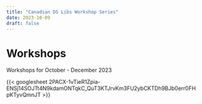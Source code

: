 ```yaml
---
title: "Canadian DS Libs Workshop Series"
date: 2023-10-09
draft: false
---
```


# Workshops

Workshops for October - December 2023

{{< googlesheet 2PACX-1vTieR1Zpia-ENSj14SOJTt4N9kdamONTqkC_QuT3KTJrvKm3FU2ybCKTDh9BJb0err0FHpKTyvQmnJT >}}
